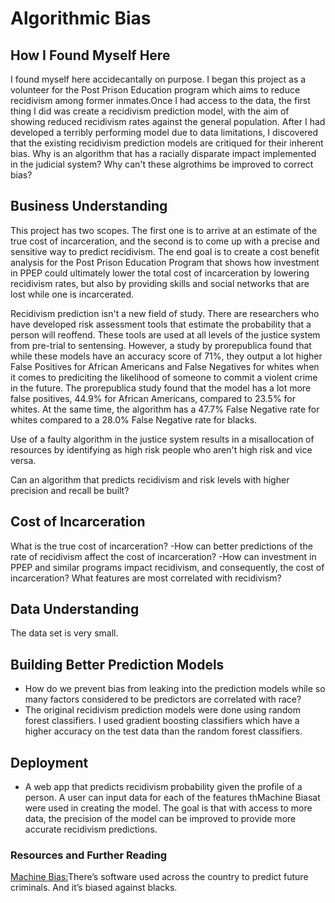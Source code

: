 # Algorithmic Bias

## How I Found Myself Here
I found myself here accidecantally on purpose. I began this project as a volunteer for the Post Prison Education program which aims to reduce recidivism among former inmates.Once I had access to the data, the first thing I did was create a recidivism prediction model, with the aim of showing reduced recidivism rates against the general population. After I had developed a terribly performing model due to data limitations, I discovered that the existing recidivism prediction models are critiqued for their inherent bias. Why is an algorithm that has a racially disparate impact implemented in the judicial system? Why can't these algrothims be improved to correct bias? 

## Business Understanding
This project has two scopes. The first one is to arrive at an estimate of the true cost of incarceration, and the second is to come up with a precise and sensitive way to predict recidivism. The end goal is to create a cost benefit analysis for the Post Prison Education Program that shows how investment in PPEP could ultimately lower the total cost of incarceration by lowering recidivism rates, but also by providing skills and social networks that are lost while one is incarcerated.

Recidivism prediction isn't a new field of study. There are researchers who have developed risk assessment tools that estimate the probability that a person will reoffend. These tools are used at all levels of the justice system from pre-trial to sentensing. However, a study by prorepublica found that while these models have an accuracy score of 71%, they output a lot higher False Positives for African Americans and False Negatives for whites when it comes to prediciting the likelihood of someone to commit a violent crime in the future. The prorepublica study found that the model has a lot more false positives, 44.9% for African Americans, compared to 23.5% for whites. At the same time, the algorithm has a 47.7% False Negative rate for whites compared to a 28.0% False Negative rate for blacks. 

Use of a faulty algorithm in the justice system results in a misallocation of resources by identifying as high risk people who aren't high risk and vice versa.

Can an algorithm that predicts recidivism and risk levels with higher precision and recall be built?


## Cost of Incarceration
What is the true cost of incarceration?
    -How can better predictions of the rate of recidivism affect the cost of incarceration?
    -How can investment in PPEP and similar programs impact recidivism, and consequently, the cost of incarceration?
What features are most correlated with recidivism?

## Data Understanding
The data set is very small.

## Building Better Prediction Models
- How do we prevent bias from leaking into the prediction models while so many factors considered to be predictors are correlated with race?
- The original recidivism prediction models were done using random forest classifiers. I used gradient boosting classifiers which have a higher accuracy on the test data than the random forest classifiers. 

## Deployment
- A web app that predicts recidivism probability given the profile of a person. A user can input data for each of the features thMachine Biasat were used in creating the model. The goal is that with access to more data, the precision of the model can be improved to provide more accurate recidivism predictions. 

### Resources and Further Reading 
[Machine Bias:](https://www.propublica.org/article/machine-bias-risk-assessments-in-criminal-sentencing)There’s software used across the country to predict future criminals. And it’s biased against blacks.